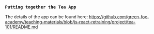 ### `Putting together the Tea App`

The details of the app can be found here:
https://github.com/green-fox-academy/teaching-materials/blob/js-react-retraining/project/tea-101/README.md
